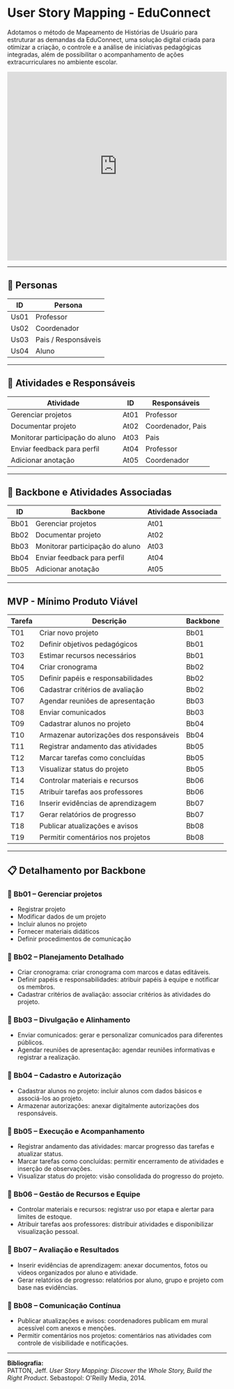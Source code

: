 
# User Story Mapping - EduConnect

Adotamos o método de Mapeamento de Histórias de Usuário para estruturar as demandas da EduConnect, uma solução digital criada para otimizar a criação, o controle e a análise de iniciativas pedagógicas integradas, além de possibilitar o acompanhamento de ações extracurriculares no ambiente escolar.

<iframe width="100%" height="432" src="https://miro.com/app/live-embed/uXjVImUzcfw=/?embedMode=view_only_without_ui&moveToViewport=100410%2C-156394%2C249263%2C124502&embedId=68920172115" frameborder="0" scrolling="no" allow="fullscreen; clipboard-read; clipboard-write" allowfullscreen></iframe>

---

## 👥 Personas

| ID    | Persona                |
|-------|------------------------|
| Us01  | Professor              |
| Us02  | Coordenador            |
| Us03  | Pais / Responsáveis    |
| Us04  | Aluno                  |

---

## 📌 Atividades e Responsáveis

| Atividade                                      | ID    | Responsáveis         |
|------------------------------------------------|-------|---------------------|
| Gerenciar projetos                             | At01  | Professor           |
| Documentar projeto                             | At02  | Coordenador, Pais   |
| Monitorar participação do aluno                | At03  | Pais                |
| Enviar feedback para perfil                    | At04  | Professor           |
| Adicionar anotação                             | At05  | Coordenador         |

---

## 🧱 Backbone e Atividades Associadas

| ID    | Backbone                               | Atividade Associada |
|-------|-----------------------------------------|---------------------|
| Bb01  | Gerenciar projetos                     | At01                |
| Bb02  | Documentar projeto                     | At02                |
| Bb03  | Monitorar participação do aluno        | At03                |
| Bb04  | Enviar feedback para perfil            | At04                |
| Bb05  | Adicionar anotação                     | At05                |

---

## MVP - Mínimo Produto Viável

| Tarefa | Descrição                                         | Backbone |
|--------|---------------------------------------------------|----------|
| T01    | Criar novo projeto                                | Bb01     |
| T02    | Definir objetivos pedagógicos                     | Bb01     |
| T03    | Estimar recursos necessários                      | Bb01     |
| T04    | Criar cronograma                                  | Bb02     |
| T05    | Definir papéis e responsabilidades                | Bb02     |
| T06    | Cadastrar critérios de avaliação                  | Bb02     |
| T07    | Agendar reuniões de apresentação                  | Bb03     |
| T08    | Enviar comunicados                                | Bb03     |
| T09    | Cadastrar alunos no projeto                       | Bb04     |
| T10    | Armazenar autorizações dos responsáveis           | Bb04     |
| T11    | Registrar andamento das atividades                | Bb05     |
| T12    | Marcar tarefas como concluídas                    | Bb05     |
| T13    | Visualizar status do projeto                      | Bb05     |
| T14    | Controlar materiais e recursos                    | Bb06     |
| T15    | Atribuir tarefas aos professores                  | Bb06     |
| T16    | Inserir evidências de aprendizagem                | Bb07     |
| T17    | Gerar relatórios de progresso                     | Bb07     |
| T18    | Publicar atualizações e avisos                    | Bb08     |
| T19    | Permitir comentários nos projetos                 | Bb08     |

---

## 📋 Detalhamento por Backbone

### 🔹 Bb01 – Gerenciar projetos
- Registrar projeto
- Modificar dados de um projeto
- Incluir alunos no projeto
- Fornecer materiais didáticos
- Definir procedimentos de comunicação

### 🔹 Bb02 – Planejamento Detalhado
- Criar cronograma: criar cronograma com marcos e datas editáveis.
- Definir papéis e responsabilidades: atribuir papéis à equipe e notificar os membros.
- Cadastrar critérios de avaliação: associar critérios às atividades do projeto.

### 🔹 Bb03 – Divulgação e Alinhamento
- Enviar comunicados: gerar e personalizar comunicados para diferentes públicos.
- Agendar reuniões de apresentação: agendar reuniões informativas e registrar a realização.

### 🔹 Bb04 – Cadastro e Autorização
- Cadastrar alunos no projeto: incluir alunos com dados básicos e associá-los ao projeto.
- Armazenar autorizações: anexar digitalmente autorizações dos responsáveis.

### 🔹 Bb05 – Execução e Acompanhamento
- Registrar andamento das atividades: marcar progresso das tarefas e atualizar status.
- Marcar tarefas como concluídas: permitir encerramento de atividades e inserção de observações.
- Visualizar status do projeto: visão consolidada do progresso do projeto.

### 🔹 Bb06 – Gestão de Recursos e Equipe
- Controlar materiais e recursos: registrar uso por etapa e alertar para limites de estoque.
- Atribuir tarefas aos professores: distribuir atividades e disponibilizar visualização pessoal.

### 🔹 Bb07 – Avaliação e Resultados
- Inserir evidências de aprendizagem: anexar documentos, fotos ou vídeos organizados por aluno e atividade.
- Gerar relatórios de progresso: relatórios por aluno, grupo e projeto com base nas evidências.

### 🔹 Bb08 – Comunicação Contínua
- Publicar atualizações e avisos: coordenadores publicam em mural acessível com anexos e menções.
- Permitir comentários nos projetos: comentários nas atividades com controle de visibilidade e notificações.

---

**Bibliografia:**  
PATTON, Jeff. *User Story Mapping: Discover the Whole Story, Build the Right Product*. Sebastopol: O'Reilly Media, 2014.

